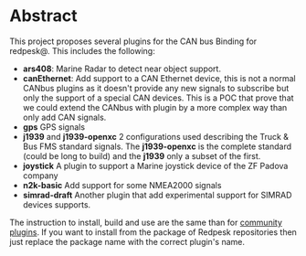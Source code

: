 # Abstract

This project proposes several plugins for the CAN bus Binding for redpesk@. This
includes the following:

* **ars408**: Marine Radar to detect near object support.
* **canEthernet**: Add support to a CAN Ethernet device, this is not a normal
CANbus plugins as it doesn't provide any new signals to subscribe but only the
support of a special CAN devices. This is a POC that prove that we could extend
the CANbus with plugin by a more complex way than only add CAN signals.
* **gps** GPS signals
* **j1939** and **j1939-openxc** 2 configurations used describing the Truck & Bus FMS standard signals. The **j1939-openxc** is the complete standard (could
be long to build) and the **j1939** only a subset of the first.
* **joystick** A plugin to support a Marine joystick device of the ZF Padova
company
* **n2k-basic** Add support for some NMEA2000 signals
* **simrad-draft** Another plugin that add experimental support for SIMRAD
devices supports.

The instruction to install, build and use are the same than for [community plugins](../community-plugins/).
If you want to install from the package of Redpesk repositories then just
replace the package name with the correct plugin's name.
